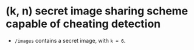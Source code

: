 # (k, n) secret image sharing scheme capable of cheating detection

- `/images` contains a secret image, with `k = 6`.
